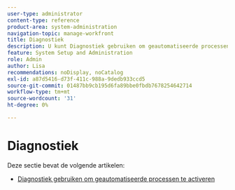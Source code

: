 ```yaml
---
user-type: administrator
content-type: reference
product-area: system-administration
navigation-topic: manage-workfront
title: Diagnostiek
description: U kunt Diagnostiek gebruiken om geautomatiseerde processen, zoals op tijd gebaseerde manuscripten, herberekeningen, en e-mailberichten manueel teweeg te brengen.
feature: System Setup and Administration
role: Admin
author: Lisa
recommendations: noDisplay, noCatalog
exl-id: a87d5416-d73f-411c-988a-9dedb933ccd5
source-git-commit: 01487bb9cb195d6fa89bbe0fbdb7678254642714
workflow-type: tm+mt
source-wordcount: '31'
ht-degree: 0%

---
```


# Diagnostiek

Deze sectie bevat de volgende artikelen:

* [Diagnostiek gebruiken om geautomatiseerde processen te activeren](../../../administration-and-setup/manage-workfront/run-diagnostics/use-diagnostics-to-trigger-automated-processes.md)
